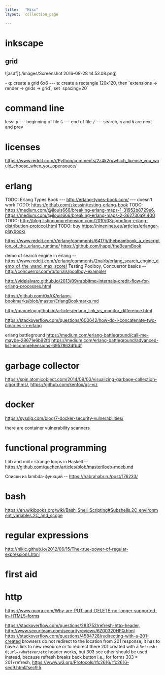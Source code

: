 ```yaml
---
title:   "Misc"
layout:  collection_page

---
```


# inkscape

## grid

![asdf](./images/Screenshot 2016-08-28 14.53.08.png)

<div class="ryctoic-questions" markdown="1">
- q: create a grid 6x6 --- a: create a rectangle 120x120, then `extensions -> render -> grids -> grid`, set `spacing=20`
</div>


# command line

less:
`p` --- beginning of file
`G` --- end of file
`/` --- search, `n` and `N` are next and prev

# licenses

<https://www.reddit.com/r/Python/comments/2z4k2q/which_license_you_would_choose_when_you_opensouce/>

# erlang

TODO: Erlang Types Book --- <http://erlang-types-book.com/> --- doesn't work
TODO: <https://github.com/zkessin/testing-erlang-book>
TODO: <https://medium.com/@jlouis666/breaking-erlang-maps-1-31952b8729e6>, <https://medium.com/@jlouis666/breaking-erlang-maps-2-362730a91400>
TODO: <http://blog.listincomprehension.com/2010/03/spoofing-erlang-distribution-protocol.html>
TODO: buy <https://ninenines.eu/articles/erlanger-playbook/>

<https://www.reddit.com/r/erlang/comments/6417tj/thebeambook_a_description_of_the_erlang_runtime/>
<https://github.com/happi/theBeamBook>

demo of search engine in erlang -- <https://www.reddit.com/r/erlang/comments/2nalrb/erlang_search_engine_demo_of_the_wand_max_score/>
Testing Poolboy, Concuerror basics -- http://concuerror.com/tutorials/poolboy-example/

<http://videlalvaro.github.io/2013/09/rabbitmq-internals-credit-flow-for-erlang-processes.html>

<https://github.com/0xAX/erlang-bookmarks/blob/master/ErlangBookmarks.md>

<http://marcelog.github.io/articles/erlang_link_vs_monitor_difference.html>

<https://stackoverflow.com/questions/600642/how-do-i-concatenate-two-binaries-in-erlang>

erlang battleground
https://medium.com/erlang-battleground/call-me-maybe-28671e6b92f4
https://medium.com/erlang-battleground/advanced-list-incomprehensions-6957863dfb4f

# garbage collector

<https://spin.atomicobject.com/2014/09/03/visualizing-garbage-collection-algorithms/>, <https://github.com/kenfox/gc-viz>


# docker

<https://sysdig.com/blog/7-docker-security-vulnerabilities/>

there are container vulnerability scanners

# functional programming


Löb and möb: strange loops in Haskell -- <https://github.com/quchen/articles/blob/master/loeb-moeb.md>

Списки из lambda-функций -- <https://habrahabr.ru/post/176233/>

# bash

<https://en.wikibooks.org/wiki/Bash_Shell_Scripting#Subshells.2C_environment_variables.2C_and_scope>





# regular expressions

<http://nikic.github.io/2012/06/15/The-true-power-of-regular-expressions.html>
# first aid

# http

<https://www.quora.com/Why-are-PUT-and-DELETE-no-longer-supported-in-HTML5-forms>

https://stackoverflow.com/questions/283752/refresh-http-header, http://www.securiteam.com/securityreviews/6Z00320HFQ.html
https://stackoverflow.com/questions/4584728/redirecting-with-a-201-created
browsers do not redirect to the location from 201 response, it has to have a link to new resource or to redirect there
201 created with a `Refresh: 0;url=/whatever/etc` header works, but 303 see other should be used instead, because refresh breaks back button
i.e., for forms 303 = 201+refresh, https://www.w3.org/Protocols/rfc2616/rfc2616-sec9.html#sec9.5

